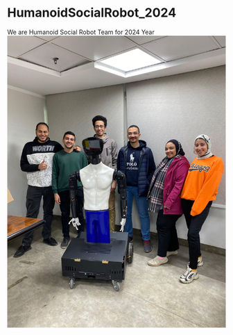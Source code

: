 # HumanoidSocialRobot_2024
We are Humanoid Social Robot Team for 2024 Year
![Alt Text](https://github.com/humanoidSocialRobot/HumanoidSocialRobot_2024/blob/main/WhatsApp%20Image%202024-03-14%20at%2017.28.57_05e1fe12.jpg?raw=true)

